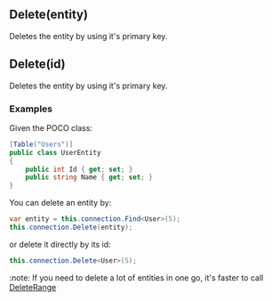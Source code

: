 ## Delete<TEntity>(entity)
Deletes the entity by using it's primary key.

## Delete<TEntity>(id)
Deletes the entity by using it's primary key.

### Examples
Given the POCO class:
```csharp
[Table("Users")]
public class UserEntity
{
    public int Id { get; set; }
    public string Name { get; set; }
}
```

You can delete an entity by:
```csharp
var entity = this.connection.Find<User>(5);
this.connection.Delete(entity);
```

or delete it directly by its id:
```csharp
this.connection.Delete<User>(5);
```

:note: If you need to delete a lot of entities in one go, it's faster to call [DeleteRange<TEntity>](DeleteRange.md)